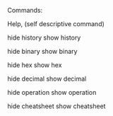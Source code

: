 Commands:

Help, (self descriptive command)

hide history
show history

hide binary
show binary

hide hex
show hex

hide decimal
show decimal

hide operation
show operation

hide cheatsheet
show cheatsheet

